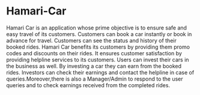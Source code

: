 # Hamari-Car

Hamari Car is an application whose prime objective is to ensure safe and easy travel of its customers. Customers can book a car instantly or book in advance for travel. Customers can see the status and history of their booked rides. Hamari Car benefits its customers by providing them promo codes and discounts on their rides. It ensures customer satisfaction by providing helpline services to its customers. 
Users can invest their cars in the business as well. By investing a car they can earn from the booked rides. Investors can check their earnings and contact the helpline in case of queries.Moreover,there is also a Manager/Admin to respond to the user queries and to check earnings received from the completed rides.
